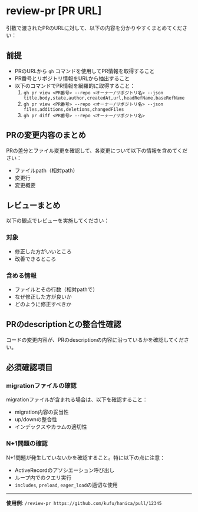 # review-pr [PR URL]

引数で渡されたPRのURLに対して、以下の内容を分かりやすくまとめてください：

## 前提

- PRのURLから `gh` コマンドを使用してPR情報を取得すること
- PR番号とリポジトリ情報をURLから抽出すること
- 以下のコマンドでPR情報を網羅的に取得すること：
  1. `gh pr view <PR番号> --repo <オーナー/リポジトリ名> --json title,body,state,author,createdAt,url,headRefName,baseRefName`
  2. `gh pr view <PR番号> --repo <オーナー/リポジトリ名> --json files,additions,deletions,changedFiles`
  3. `gh pr diff <PR番号> --repo <オーナー/リポジトリ名>`

## PRの変更内容のまとめ

PRの差分とファイル変更を確認して、各変更について以下の情報を含めてください：
- ファイルpath（相対path）
- 変更行
- 変更概要

## レビューまとめ

以下の観点でレビューを実施してください：

### 対象
- 修正した方がいいところ
- 改善できるところ

### 含める情報
- ファイルとその行数（相対pathで）
- なぜ修正した方が良いか
- どのように修正すべきか

## PRのdescriptionとの整合性確認

コードの変更内容が、PRのdescriptionの内容に沿っているかを確認してください。

## 必須確認項目

### migrationファイルの確認
migrationファイルが含まれる場合は、以下を確認すること：
- migration内容の妥当性
- up/downの整合性
- インデックスやカラムの適切性

### N+1問題の確認
N+1問題が発生していないかを確認すること。特に以下の点に注意：
- ActiveRecordのアソシエーション呼び出し
- ループ内でのクエリ実行
- `includes`, `preload`, `eager_load`の適切な使用

---

**使用例**: `/review-pr https://github.com/kufu/hanica/pull/12345`
